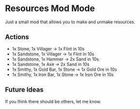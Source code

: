 # Resources Mod Mode

Just a small mod that allows you to make and unmake resources.

## Actions

* 1x Stone, 1x Villager -> 1x Flint in 10s
* 1x Sandstone, 1x Villager -> 1x Flint in 10s
* 1x Sandstone, 1x Hammer -> 2x Sand in 10s
* 1x Sandstone, 1x Axe -> 2x Sand in 10s
* 1x Smithy, 1x Gold Bar, 1x Stone -> 1x Gold Ore in 10s
* 1x Smithy, 1x Iron Bar, 1x Stone -> 1x Iron Ore in 10s

## Future Ideas

If you think there should be others, let me know.